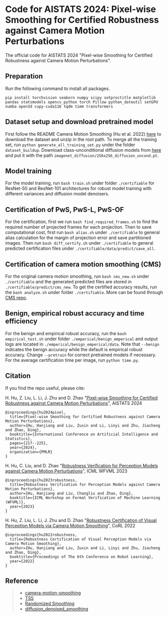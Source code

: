 # Code for AISTATS 2024: Pixel-wise Smoothing for Certified Robustness against Camera Motion Perturbations

The official code for AISTATS 2024 "Pixel-wise Smoothing for Certified Robustness against Camera Motion Perturbations".


## Preparation
Run the following command to install all packages.

``pip install torchvision seaborn numpy scipy setproctitle matplotlib pandas statsmodels opencv_python torch Pillow python_dateutil setGPU numba open3d cupy-cuda116 tqdm timm transformers``


## Dataset setup and download pretrained model
First follow the README Camera Motion Smoothing (Hu et al. 2022) [here](https://github.com/HanjiangHu/camera-motion-smoothing) to download the dataset and unzip in the root path.
To merge all the training set, run `python generate_all_training_set.py` under the folder `dataset_buildup`. Download class-unconditional diffusion models from [here](https://github.com/openai/guided-diffusion) and put it with the path `imagenet_diffusion/256x256_diffusion_uncond.pt`.


## Model training 
For the model training, run  `bash train.sh` under folder  `./certifiable` for ResNet-50 and ResNet-101 architectures for robust model training with different variances and diffusion model denoisers.


## Certification of PwS, PwS-L, PwS-OF
For the certification, first we run `bash find_required_frames.sh` to find the required number of projected frames for each projection. Then to save computational cost, first run `bash alias.sh` under `./certifiable` to general alias calculation for the margin of projection error and save partitioned images.
Then run `bash diff_certify.sh` under `./certifiable` to general predicted certification files under `./certifiable/data/predict/save_all`.

## Certification of camera motion smoothing (CMS)
For the original camera motion smoothing, run `bash cms_new.sh` under `./certifiable` and the generated predicted files are stored in `./certifiable/predict/cms_new`. To get the certified accuracy results, run the `bash analyze.sh`  under folder `./certifiable`. More can be found through [CMS repo](https://github.com/HanjiangHu/camera-motion-smoothing).

## Benign, empirical robust accuracy  and time efficiency
For the benign and empirical robust accuracy, run the `bash empirical_test.sh`  under folder `./emperical/benign_emperical` and output logs are located in `./emperical/benign_emperical/data`.  Note that `--benign` indicates the benign accuracy while the default is empirical robust accuracy. Change `--pretrain` for correct pretrained models if necessary.
For the average certification time per image, run `python time.py`.

## Citation
If you find the repo useful, please cite:

H. Hu, Z. Liu, L. Li, J. Zhu and D. Zhao
"[Pixel-wise Smoothing for Certified Robustness against Camera Motion Perturbations](https://arxiv.org/abs/2309.13150)", AISTATS 2024
```
@inproceedings{hu2024pixel,
  title={Pixel-wise Smoothing for Certified Robustness against Camera Motion Perturbations},
  author={Hu, Hanjiang and Liu, Zuxin and Li, Linyi and Zhu, Jiacheng and Zhao, Ding},
  booktitle={International Conference on Artificial Intelligence and Statistics},
  pages={217--225},
  year={2024},
  organization={PMLR}
}
```

H. Hu, C. Liu, and D. Zhao "[Robustness Verification for Perception Models against Camera Motion Perturbations](https://files.sri.inf.ethz.ch/wfvml23/papers/paper_17.pdf)", ICML WFVML 2023
```
@inproceedings{hu2023robustness,
  title={Robustness Verification for Perception Models against Camera Motion Perturbations},
  author={Hu, Hanjiang and Liu, Changliu and Zhao, Ding},
  booktitle={ICML Workshop on Formal Verification of Machine Learning (WFVML)},
  year={2023}
}
```

H. Hu, Z. Liu, L. Li, J. Zhu and D. Zhao
"[Robustness Certification of Visual Perception Models via Camera Motion Smoothing](https://arxiv.org/abs/2210.04625)", CoRL 2022

```
@inproceedings{hu2022robustness,
  title={Robustness Certification of Visual Perception Models via Camera Motion Smoothing},
  author={Hu, Hanjiang and Liu, Zuxin and Li, Linyi and Zhu, Jiacheng and Zhao, Ding},
  booktitle={Proceedings of The 6th Conference on Robot Learning},
  year={2022}
}
```

## Reference
> - [camera-motion-smoothing](https://github.com/HanjiangHu/camera-motion-smoothing)
> - [TSS](https://github.com/AI-secure/semantic-randomized-smoothing)
> - [Randomized Smoothing](https://github.com/locuslab/smoothing)
> - [diffusion_denoised_smoothing](https://github.com/ethz-spylab/diffusion_denoised_smoothing)